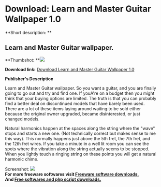 # Download: Learn and Master Guitar Wallpaper 1.0

**Short description: **

## Learn and Master Guitar wallpaper.

  
**Thumbshot: **![](http://www.freewarefiles.com/screenshot/lamguitarwpaper_md.jpg)   
  
**Download link:** [Download Learn and Master Guitar Wallpaper 1.0](http://freesoftwares.boysofts.com/Learn-and-Master-Guitar-Wallpaper_program_47021.html)  
  

**Publisher's Description**  
  

Learn and Master Guitar wallpaper. So you want a guitar, and you are finally
going to go out and try and find one. If youA're on a budget then you might
think that your buying options are limited. The truth is that you can probably
find a better deal on discontinued models that have barely been used. There
are a lot of these items laying around waiting to be sold either because the
original owner upgraded, became disinterested, or just changed models.

Natural harmonics happen at the spaces along the string where the "wave" stops
and starts a new one. (Not technically correct but makes sense to me this
way). This normally happens just above the 5th fret, the 7th fret, and the
12th fret wires. If you take a minute in a well lit room you can see the spots
where the vibration along the string actually seems to be stopped. When you
lightly touch a ringing string on these points you will get a natural harmonic
chime.

  
  
Screenshot: ![](http://www.freewarefiles.com/screenshot/lamguitarwpaper.jpg)  
**For more freeware softwares visit [Freeware software downloads.](http://freesoftwares.boysofts.com/)**   
**And [Free softwares and php script downloads.](http://www.boysofts.com/)**

